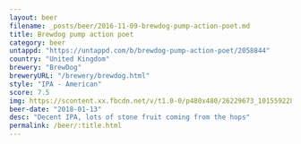 ```yaml
---
layout: beer
filename: _posts/beer/2016-11-09-brewdog-pump-action-poet.md
title: Brewdog pump action poet
category: beer
untappd: "https://untappd.com/b/brewdog-pump-action-poet/2058844"
country: "United Kingdom"
brewery: "BrewDog"
breweryURL: "/brewery/brewdog.html"
style: "IPA - American"
score: 7.5
img: https://scontent.xx.fbcdn.net/v/t1.0-0/p480x480/26229673_10155922805803745_2188051413604844320_n.jpg?oh=9dd3af52c55c8506234a7ae5bdf5c1be&oe=5AECDE65
beer-date: "2018-01-13"
desc: "Decent IPA, lots of stone fruit coming from the hops"
permalink: /beer/:title.html
---
```

